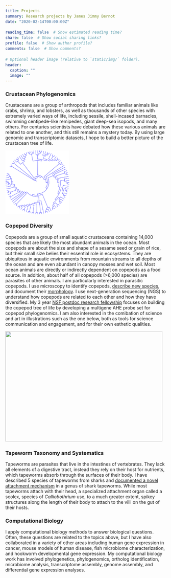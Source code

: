 ```yaml
---
title: Projects
summary: Research projects by James Jimmy Bernot
date: "2020-02-14T00:00:00Z"

reading_time: false  # Show estimated reading time?
share: false  # Show social sharing links?
profile: false  # Show author profile?
comments: false  # Show comments?

# Optional header image (relative to `static/img/` folder).
header:
  caption: ""
  image: ""
---
```


### Crustacean Phylogenomics 

Crustaceans are a group of arthropods that includes familiar animals like crabs, shrimp, and lobsters, as well as thousands of other species with extremely varied ways of life, including sessile, shell-incased barnacles, swimming centipede-like remipedes, giant deep-sea isopods, and many others. For centuries scientists have debated how these various animals are related to one another, and this still remains a mystery today. By using large genomic and transcriptomic datasets, I hope to build a better picture of the crustacean tree of life.

<img src="https://github.com/jbernot/jbernot.github.io/blob/master/img/crustacea_tree_blue.png?raw=true" style="width:200px;height:200px;">


### Copepod Diversity

Copepods are a group of small aquatic crustaceans containing 14,000 species that are likely the most abundant animals in the ocean. Most copepods are about the size and shape of a sesame seed or grain of rice, but their small size belies their essential role in ecosystems. They are ubiquitous in aquatic environments from mountain streams to all depths of the ocean and are even abundant in canopy mosses and wet soil. Most ocean animals are directly or indirectly dependent on copepods as a food source. In addition, about half of all copepods (>6,000 species) are parasites of other animals. I am particularly interested in parasitic copepods. I use microscopy to identify copepods, [describe new species](https://peerj.com/articles/6858/), and document their [morphology](https://peerj.com/articles/6858/#fig-5). I use next-generation sequencing (NGS) to understand how copepods are related to each other and how they have diversified. My 3 year [NSF postdoc research fellowship](https://www.nsf.gov/awardsearch/showAward?AWD_ID=2010898) focuses on building the copepod tree of life by developing a multigene AHE probe set for copepod phylogenomics. I am also interested in the comibation of science and art in illustrations such as the one below, both as tools for science communication and engagement, and for their own esthetic qualities.

<img src="https://github.com/jbernot/jbernot.github.io/blob/master/img/a_conglomerate_of_copepods_A3_web.png?raw=true" style="width:492px;height:345px;">

### Tapeworm Taxonomy and Systematics

Tapeworms are parasites that live in the intestines of vertebrates. They lack all elements of a digestive tract, instead they rely on their host for nutrients, which tapeworms absorb through the surfaces of their body. I have described 5 species of tapeworms from sharks and [documented a novel attachment mechanism](http://doi.org/10.7717/peerj.7264) in a genus of shark tapeworms. While most tapeworms attach with their head, a specialized attachment organ called a scolex, species of <i>Calliobothrium</i> use, to a much greater extent, spikey structures along the length of their body to attach to the villi on the gut of their hosts.

### Computational Biology

I apply computational biology methods to answer biological questions. Often, these questions are related to the topics above, but I have also collaborated in a variety of other areas including human gene expression in cancer, mouse models of human disease, fish microbiome characterization, and hookworm developmental gene expression. My computational biology work has involved phylogenetics, phylogenomics, ortholog identification, microbiome analysis, transcriptome assembly, genome assembly, and differential gene expression analyses.